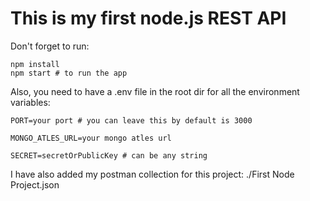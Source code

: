 # This is my first node.js REST API

Don't forget to run:
```
npm install
npm start # to run the app
```

Also, you need to have a .env file in the root dir for all the environment variables:

```
PORT=your port # you can leave this by default is 3000

MONGO_ATLES_URL=your mongo atles url

SECRET=secretOrPublicKey # can be any string
``` 

I have also added my postman collection for this project: ./First Node Project.json
